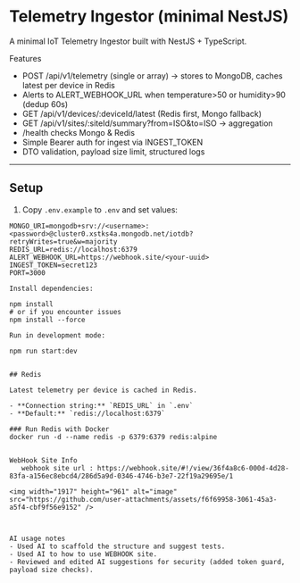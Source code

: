 # Telemetry Ingestor (minimal NestJS)

A minimal IoT Telemetry Ingestor built with NestJS + TypeScript.

Features
- POST /api/v1/telemetry (single or array) -> stores to MongoDB, caches latest per device in Redis
- Alerts to ALERT_WEBHOOK_URL when temperature>50 or humidity>90 (dedup 60s)
- GET /api/v1/devices/:deviceId/latest (Redis first, Mongo fallback)
- GET /api/v1/sites/:siteId/summary?from=ISO&to=ISO -> aggregation
- /health checks Mongo & Redis
- Simple Bearer auth for ingest via INGEST_TOKEN
- DTO validation, payload size limit, structured logs
  
---
## Setup

1. Copy `.env.example` to `.env` and set values:

```dotenv
MONGO_URI=mongodb+srv://<username>:<password>@cluster0.xstks4a.mongodb.net/iotdb?retryWrites=true&w=majority
REDIS_URL=redis://localhost:6379
ALERT_WEBHOOK_URL=https://webhook.site/<your-uuid>
INGEST_TOKEN=secret123
PORT=3000

Install dependencies:

npm install
# or if you encounter issues
npm install --force

Run in development mode:

npm run start:dev


## Redis

Latest telemetry per device is cached in Redis.

- **Connection string:** `REDIS_URL` in `.env`  
- **Default:** `redis://localhost:6379`  

### Run Redis with Docker
docker run -d --name redis -p 6379:6379 redis:alpine


WebHook Site Info
   webhook site url : https://webhook.site/#!/view/36f4a8c6-000d-4d28-83fa-a156ec8ebcd4/286d5a9d-0346-4746-b3e7-22f19a29695e/1

<img width="1917" height="961" alt="image" src="https://github.com/user-attachments/assets/f6f69958-3061-45a3-a5f4-cbf9f56e9152" />



AI usage notes
- Used AI to scaffold the structure and suggest tests.
- Used AI to how to use WEBHOOK site.
- Reviewed and edited AI suggestions for security (added token guard, payload size checks).
